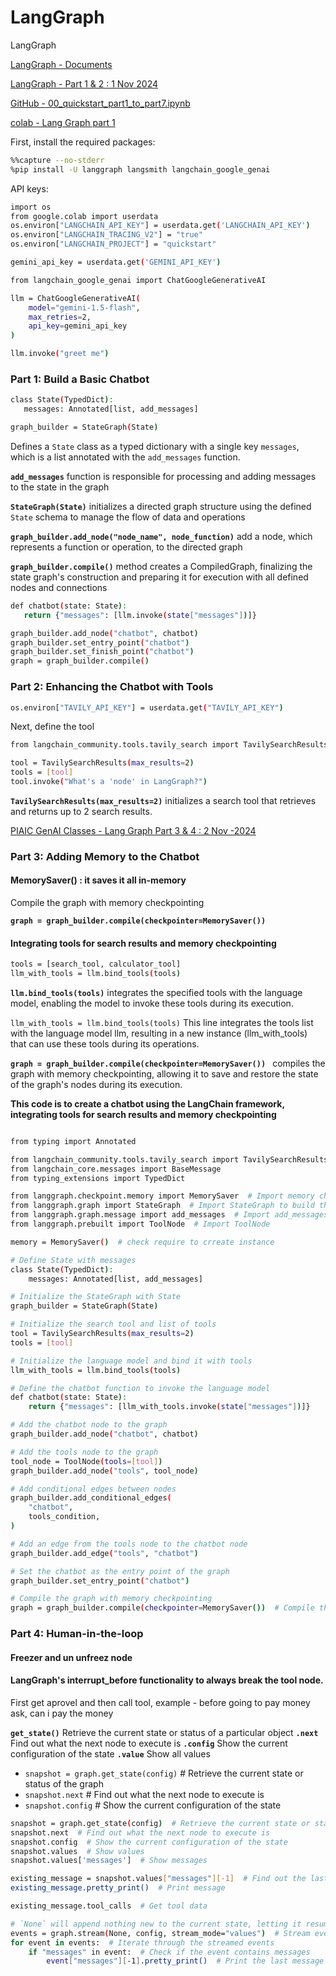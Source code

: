 # LangGraph
LangGraph

[LangGraph - Documents](https://langchain-ai.github.io/langgraph/tutorials/introduction/)

[LangGraph - Part 1 & 2 : 1 Nov 2024](https://www.youtube.com/watch?v=eZ2yFnGi9hE&t=800s)

[GitHub - 00_quickstart_part1_to_part7.ipynb](https://github.com/panaversity/learn-applied-generative-ai-fundamentals/blob/main/03_langchain_ecosystem/langgraph/chatbot/docs/00_quickstart_part1_to_part7.ipynb)

[colab - Lang Graph part 1 ](https://github.com/raheelam98/LangGraph/blob/main/03_langchain_ecosystem/langgraph/chatbot/docs/00_quickstart_part1_to_part7.ipynb)

First, install the required packages:
```bash
%%capture --no-stderr
%pip install -U langgraph langsmith langchain_google_genai
```

API keys:
```bash
import os
from google.colab import userdata
os.environ["LANGCHAIN_API_KEY"] = userdata.get('LANGCHAIN_API_KEY')
os.environ["LANGCHAIN_TRACING_V2"] = "true"
os.environ["LANGCHAIN_PROJECT"] = "quickstart"

gemini_api_key = userdata.get('GEMINI_API_KEY')
```

```bash
from langchain_google_genai import ChatGoogleGenerativeAI

llm = ChatGoogleGenerativeAI(
    model="gemini-1.5-flash",
    max_retries=2,
    api_key=gemini_api_key
)

llm.invoke("greet me")
```
### Part 1: Build a Basic Chatbot

 ```bash
 class State(TypedDict):
    messages: Annotated[list, add_messages]

graph_builder = StateGraph(State)
 ```

Defines a `State` class as a typed dictionary with a single key `messages`, which is a list annotated with the `add_messages` function.

**`add_messages`** function is responsible for processing and adding messages to the state in the graph

 **`StateGraph(State)`** initializes a directed graph structure using the defined `State` schema to manage the flow of data and operations

 **`graph_builder.add_node("node_name", node_function)`** add a node, which represents a function or operation, to the directed graph

**`graph_builder.compile()`** method creates a CompiledGraph, finalizing the state graph's construction and preparing it for execution with all defined nodes and connections
 

 ```bash
def chatbot(state: State):
    return {"messages": [llm.invoke(state["messages"])]}

graph_builder.add_node("chatbot", chatbot)
graph_builder.set_entry_point("chatbot")
graph_builder.set_finish_point("chatbot")
graph = graph_builder.compile()
 ```

### Part 2: Enhancing the Chatbot with Tools

```bash
os.environ["TAVILY_API_KEY"] = userdata.get("TAVILY_API_KEY")
```

Next, define the tool
```bash
from langchain_community.tools.tavily_search import TavilySearchResults

tool = TavilySearchResults(max_results=2)
tools = [tool]
tool.invoke("What's a 'node' in LangGraph?")
```

 **`TavilySearchResults(max_results=2)`** initializes a search tool that retrieves and returns up to 2 search results.

[ PIAIC GenAI Classes - Lang Graph Part 3 & 4 : 2 Nov -2024](https://www.youtube.com/watch?v=UhfcycocwkU&t=138s)

### Part 3: Adding Memory to the Chatbot

#### MemorySaver() : it saves it all in-memory
Compile the graph with memory checkpointing

**`graph = graph_builder.compile(checkpointer=MemorySaver())`**

#### Integrating tools for search results and memory checkpointing

```bash
tools = [search_tool, calculator_tool]
llm_with_tools = llm.bind_tools(tools)
```
 **`llm.bind_tools(tools)`** integrates the specified tools with the language model, enabling the model to invoke these tools during its execution.

 `llm_with_tools = llm.bind_tools(tools)`
 This line integrates the tools list with the language model llm, resulting in a new instance (llm_with_tools) that can use these tools during its operations.

**`graph = graph_builder.compile(checkpointer=MemorySaver()) `** compiles the graph with memory checkpointing, allowing it to save and restore the state of the graph's nodes during its execution.

**This code is to create a chatbot using the LangChain framework, integrating tools for search results and memory checkpointing**

```bash

from typing import Annotated

from langchain_community.tools.tavily_search import TavilySearchResults
from langchain_core.messages import BaseMessage
from typing_extensions import TypedDict

from langgraph.checkpoint.memory import MemorySaver  # Import memory checkpointing
from langgraph.graph import StateGraph  # Import StateGraph to build the graph
from langgraph.graph.message import add_messages  # Import add_messages function
from langgraph.prebuilt import ToolNode  # Import ToolNode

memory = MemorySaver()  # check require to crreate instance

# Define State with messages
class State(TypedDict):
    messages: Annotated[list, add_messages]

# Initialize the StateGraph with State
graph_builder = StateGraph(State)

# Initialize the search tool and list of tools
tool = TavilySearchResults(max_results=2)
tools = [tool]

# Initialize the language model and bind it with tools
llm_with_tools = llm.bind_tools(tools)

# Define the chatbot function to invoke the language model
def chatbot(state: State):
    return {"messages": [llm_with_tools.invoke(state["messages"])]}

# Add the chatbot node to the graph
graph_builder.add_node("chatbot", chatbot)

# Add the tools node to the graph
tool_node = ToolNode(tools=[tool])
graph_builder.add_node("tools", tool_node)

# Add conditional edges between nodes
graph_builder.add_conditional_edges(
    "chatbot",
    tools_condition,
)

# Add an edge from the tools node to the chatbot node
graph_builder.add_edge("tools", "chatbot")

# Set the chatbot as the entry point of the graph
graph_builder.set_entry_point("chatbot")

# Compile the graph with memory checkpointing
graph = graph_builder.compile(checkpointer=MemorySaver())  # Compile the graph with memory checkpointing
```

### Part 4: Human-in-the-loop
#### Freezer and un unfreez node
#### LangGraph's interrupt_before functionality to always break the tool node.
First get aprovel and then call tool, example - before going to pay money ask, can i pay the money

**`get_state()`**  Retrieve the current state or status of a particular object
**`.next`** Find out what the next node to execute is
**`.config`** Show the current configuration of the state
**`.value`**  Show all values

* `snapshot = graph.get_state(config)`  # Retrieve the current state or status of the graph
* `snapshot.next`  # Find out what the next node to execute is
* `snapshot.config`  # Show the current configuration of the state

```bash
snapshot = graph.get_state(config)  # Retrieve the current state or status of the graph
snapshot.next  # Find out what the next node to execute is
snapshot.config  # Show the current configuration of the state
snapshot.values  # Show values
snapshot.values['messages']  # Show messages

existing_message = snapshot.values["messages"][-1]  # Find out the last message
existing_message.pretty_print()  # Print message

existing_message.tool_calls  # Get tool data
```

```bash
# `None` will append nothing new to the current state, letting it resume as if it had never been interrupted
events = graph.stream(None, config, stream_mode="values")  # Stream events based on the current state and configuration
for event in events:  # Iterate through the streamed events
    if "messages" in event:  # Check if the event contains messages
        event["messages"][-1].pretty_print()  # Print the last message in the event
```





